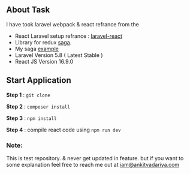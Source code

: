 
## About Task

I have took laravel webpack & react refrance from the 

- React Laravel setup refrance : [laravel-react](https://github.com/moeen-basra/laravel-react)
- Library for redux [saga](https://redux-saga.js.org/).
- My saga [example](http://ankitvadariya.com/demo/react/)
- Laravel Version 5.8 ( Latest Stable )
- React JS Version 16.9.0


## Start Application

**Step 1** : `git clone`

**Step 2** : `composer install`

**Step 3** : `npm install`

**Step 4** : compile react code using `npm run dev`


### Note: 

This is test  repository. & never get updated in feature. but if you want to some explanation feel free to reach me out at [iam@ankitvadariya.com](mailto:iam@ankitvadariya.com)
